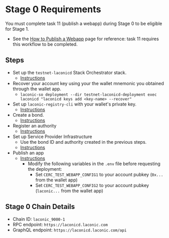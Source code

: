 # Stage 0 Requirements

You must complete task 11 (publish a webapp) during Stage 0 to be eligible for Stage 1.
* See the [How to Publish a Webapp](/docs/publishing-webapps.md) page for reference: task 11 requires this workflow to be completed.

## Steps

* Set up the `testnet-laconicd` Stack Orchestrator stack.
  * [Instructions](https://git.vdb.to/cerc-io/testnet-laconicd-stack/src/branch/main/stack-orchestrator/stacks/testnet-laconicd/README.md)
* Recover your account key using your the wallet mnemonic you obtained through the wallet app.
  * `laconic-so deployment --dir testnet-laconicd-deployment exec laconicd "laconicd keys add <key-name> --recover"`
* Set up `laconic-registry-cli` with your wallet's private key.
  * [Instructions](https://git.vdb.to/cerc-io/testnet-laconicd-stack/src/branch/main/stack-orchestrator/stacks/testnet-laconicd/README.md#perform-operations)
* Create a bond.
  * [Instructions](/docs/instructions.md#create-a-bond)
* Register an authority
  * [Instructions](/docs/instructions.md#register-an-authority)
* Set up Service Provider Infrastructure
  * Use the bond ID and authority created in the previous steps.
  * [Instructions](/docs/service-provider-setup.md)
* Publish an app
  * [Instructions](/docs/service-provider-setup.md#deploy-a-test-webapp)
    * Modify the following variables in the `.env` file before requesting the deployment:
      * Set `CERC_TEST_WEBAPP_CONFIG1` to your account pubkey (`0x...` from the wallet app)
      * Set `CERC_TEST_WEBAPP_CONFIG2` to your account pubkey (`laconic...` from the wallet app)

## Stage 0 Chain Details

* Chain ID: `laconic_9000-1`
* RPC endpoint: `https://laconicd.laconic.com`
* GraphQL endpoint: `https://laconicd.laconic.com/api`
